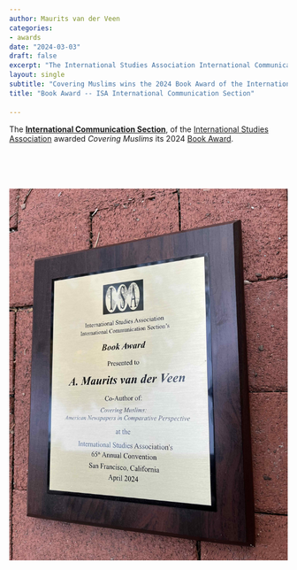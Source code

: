 ```yaml
---
author: Maurits van der Veen
categories:
- awards
date: "2024-03-03"
draft: false
excerpt: "The International Studies Association International Communication Section's 2024 Book Award." 
layout: single
subtitle: "Covering Muslims wins the 2024 Book Award of the International Communication Section."
title: "Book Award -- ISA International Communication Section"

---
```


The [__International Communication Section__](https://www.isanet.org/ISA/Sections/ICOMM), of the [International Studies Association](www.isanet.org)
awarded _Covering Muslims_ its 2024 [Book Award](https://www.isanet.org/Programs/Awards/ICOMM-Book).

<br>
<br>
<br>
<br>

<center>
<a href=https://www.isanet.org/Programs/Awards/ICOMM-Book><img src=Award_featured.jpg></a>
</center>
